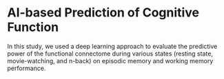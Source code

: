 # AI-based Prediction of Cognitive Function
In this study, we used a deep learning approach to evaluate the predictive power of the functional connectome during various states (resting state, movie-watching, and n-back) on episodic memory and working memory performance.
